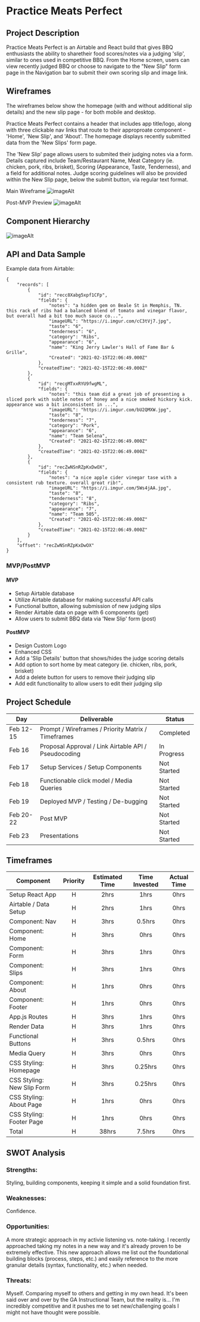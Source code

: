 # Practice Meats Perfect


## Project Description

Practice Meats Perfect is an Airtable and React build that gives BBQ enthusiasts the ability to sharetheir food scores/notes via a judging 'slip', similar to ones used in competitive BBQ. From the Home screen, users can view recently judged BBQ or choose to navigate to the "New Slip" form page in the Navigation bar to submit their own scoring slip and image link.


## Wireframes

The wireframes below show the homepage (with and without additional slip details) and the new slip page - for both mobile and desktop. 

Practice Meats Perfect contains a header that includes app title/logo, along with three clickable nav links that route to their approproate component - 'Home', 'New Slip', and 'About'. The homepage displays recently submitted data from the 'New Slips' form page. 

The 'New Slip' page allows users to submited their judging notes via a form. Details captured include Team/Restaurant Name, Meat Category (ie. chicken, pork, ribs, brisket), Scoring (Appearance, Taste, Tenderness), and a field for additional notes. Judge scoring guidelines will also be provided within the New Slip page, below the submit button, via regular text format.

Main Wireframe
![imageAlt](https://i.imgur.com/o6lhEz4.png)

Post-MVP Preview
![imageAlt](https://i.imgur.com/qoxbvPq.png)


## Component Hierarchy

![imageAlt](https://i.imgur.com/3Manow4.png)


## API and Data Sample

Example data from Airtable:

```
{
    "records": [
        {
            "id": "recc8Xabg5xpf1CFp",
            "fields": {
                "notes": "a hidden gem on Beale St in Memphis, TN.  this rack of ribs had a balanced blend of tomato and vinegar flavor, but overall had a bit too much sauce co...",
                "imageURL": "https://i.imgur.com/cC3tVj7.jpg",
                "taste": "6",
                "tenderness": "6",
                "category": "Ribs",
                "appearance": "6",
                "name": "King Jerry Lawler's Hall of Fame Bar & Grille",
                "Created": "2021-02-15T22:06:49.000Z"
            },
            "createdTime": "2021-02-15T22:06:49.000Z"
        },
        {
            "id": "recgMTxxRYU9fwgML",
            "fields": {
                "notes": "this team did a great job of presenting a sliced pork with subtle notes of honey and a nice smoked hickory kick. appearance was a bit inconsistent in ...",
                "imageURL": "https://i.imgur.com/bU2QMXW.jpg",
                "taste": "8",
                "tenderness": "7",
                "category": "Pork",
                "appearance": "6",
                "name": "Team Selena",
                "Created": "2021-02-15T22:06:49.000Z"
            },
            "createdTime": "2021-02-15T22:06:49.000Z"
        },
        {
            "id": "recZwNSnRZpKxDwOX",
            "fields": {
                "notes": "a nice apple cider vinegar tase with a consistent rub texture. overall great rib!",
                "imageURL": "https://i.imgur.com/5Ws4jAA.jpg",
                "taste": "8",
                "tenderness": "8",
                "category": "Ribs",
                "appearance": "7",
                "name": "Team 505",
                "Created": "2021-02-15T22:06:49.000Z"
            },
            "createdTime": "2021-02-15T22:06:49.000Z"
        }
    ],
    "offset": "recZwNSnRZpKxDwOX"
}

```

### MVP/PostMVP

#### MVP

- Setup Airtable database
- Utilize Airtable database for making successful API calls 
- Functional button, allowing submission of new judging slips
- Render Airtable data on page with 6 components (get)
- Allow users to submit BBQ data via 'New Slip' form (post)

#### PostMVP

- Design Custom Logo
- Enhanced CSS
- Add a 'Slip Details' button that shows/hides the judge scoring details
- Add option to sort home by meat category (ie. chicken, ribs, pork, brisket)
- Add a delete button for users to remove their judging slip
- Add edit functionality to allow users to edit their judging slip 


## Project Schedule

| Day      | Deliverable                                             |    Status   |
| -------- | ------------------------------------------------------- | ----------- |
| Feb 12-15 | Prompt / Wireframes / Priority Matrix / Timeframes     | Completed   |
| Feb 16    | Proposal Approval / Link Airtable API / Pseudocoding   | In Progress |
| Feb 17    | Setup Services / Setup Components                      | Not Started |
| Feb 18    | Functionable click model / Media Queries               | Not Started |
| Feb 19    | Deployed MVP / Testing / De-bugging                    | Not Started |
| Feb 20-22 | Post MVP                                               | Not Started |
| Feb 23    | Presentations                                          | Not Started |


## Timeframes

| Component                   | Priority | Estimated Time | Time Invested | Actual Time |
| --------------------------- | :------: | :------------: | :-----------: | :---------: |
| Setup React App             |    H     |      2hrs      |     1hrs      |    0hrs     |
| Airtable / Data Setup       |    H     |      2hrs      |     1hrs      |    0hrs     |
| Component: Nav              |    H     |      3hrs      |     0.5hrs    |    0hrs     |
| Component: Home             |    H     |      3hrs      |     0hrs      |    0hrs     |
| Component: Form             |    H     |      3hrs      |     1hrs      |    0hrs     |
| Component: Slips            |    H     |      3hrs      |     1hrs      |    0hrs     |
| Component: About            |    H     |      1hrs      |     0hrs      |    0hrs     |
| Component: Footer           |    H     |      1hrs      |     0hrs      |    0hrs     |
| App.js Routes               |    H     |      3hrs      |     1hrs      |    0hrs     |
| Render Data                 |    H     |      3hrs      |     1hrs      |    0hrs     |
| Functional Buttons          |    H     |      3hrs      |     0.5hrs    |    0hrs     |
| Media Query                 |    H     |      3hrs      |     0hrs      |    0hrs     |
| CSS Styling: Homepage       |    H     |      3hrs      |     0.25hrs   |    0hrs     |
| CSS Styling: New Slip Form  |    H     |      3hrs      |     0.25hrs   |    0hrs     |
| CSS Styling: About Page     |    H     |      1hrs      |     0hrs      |    0hrs     |
| CSS Styling: Footer Page    |    H     |      1hrs      |     0hrs      |    0hrs     |
| Total                       |    H     |      38hrs     |     7.5hrs    |    0hrs     |


## SWOT Analysis


### Strengths:
Styling, building components, keeping it simple and a solid foundation first.

### Weaknesses:
Confidence.

### Opportunities:
A more strategic approach in my activie listening vs. note-taking. I recently approached taking my notes in a new way and it's already proven to be extremely effective. This new approach allows me list out the foundational building blocks (process, steps, etc.) and easily reference to the more granular details (syntax, functionality, etc.) when needed.

### Threats:
Myself. Comparing myself to others and getting in my own head. It's been said over and over by the GA Instructional Team, but the reality is... I'm incredibly competitive and it pushes me to set new/challenging goals I might not have thought were possible.